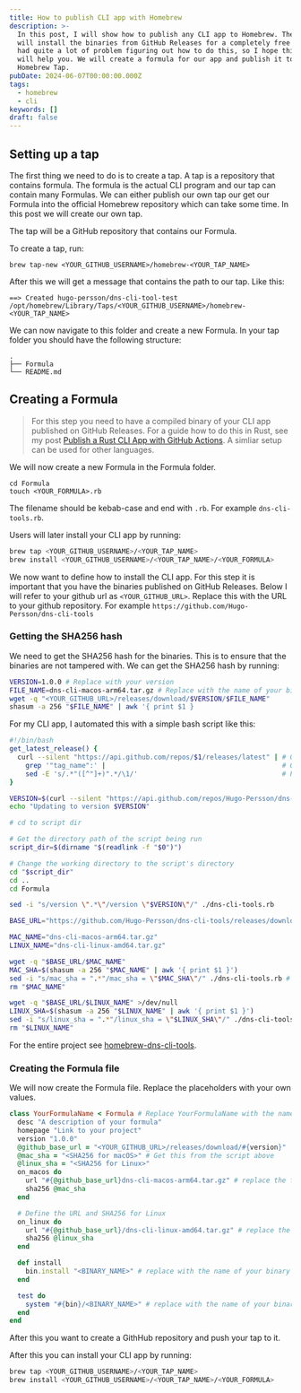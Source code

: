 ```yaml
---
title: How to publish CLI app with Homebrew
description: >-
  In this post, I will show how to publish any CLI app to Homebrew. The formula
  will install the binaries from GitHub Releases for a completely free setup.I
  had quite a lot of problem figuring out how to do this, so I hope this post
  will help you. We will create a formula for our app and publish it to our own
  Homebrew Tap.
pubDate: 2024-06-07T00:00:00.000Z
tags:
  - homebrew
  - cli
keywords: []
draft: false
---
```

## Setting up a tap

The first thing we need to do is to create a tap.
A tap is a repository that contains formula.
The formula is the actual CLI program and our tap can contain many Formulas.
We can either publish our own tap our get our Formula
into the official Homebrew repository which can take some time.
In this post we will create our own tap.

The tap will be a GitHub repository that contains our Formula.

To create a tap, run:

```shell
brew tap-new <YOUR_GITHUB_USERNAME>/homebrew-<YOUR_TAP_NAME>
```

After this we will get a message that contains the path to our tap. Like this:

```
==> Created hugo-persson/dns-cli-tool-test
/opt/homebrew/Library/Taps/<YOUR_GITHUB_USERNAME>/homebrew-<YOUR_TAP_NAME>
```

We can now navigate to this folder and create a new Formula.
In your tap folder you should have the following structure:

```
.
├── Formula
└── README.md
```

## Creating a Formula
>
> For this step you need to have a compiled binary of your CLI app published on GitHub Releases. For a guide how to do this in Rust, see my post [Publish a Rust CLI App with GitHub Actions](/blog/publish-cargo-app-with-github-actions/). A simliar setup can be used for other languages.

We will now create a new Formula in the Formula folder.

```
cd Formula
touch <YOUR_FORMULA>.rb
```

The filename should be kebab-case and end with `.rb`. For example `dns-cli-tools.rb`.

Users will later install your CLI app by running:

```bash
brew tap <YOUR_GITHUB_USERNAME>/<YOUR_TAP_NAME>
brew install <YOUR_GITHUB_USERNAME>/<YOUR_TAP_NAME>/<YOUR_FORMULA>
```

We now want to define how to install the CLI app.
For this step it is important that you have the binaries published on GitHub Releases.
Below I will refer to your github url as `<YOUR_GITHUB_URL>`.
Replace this with the URL to your github repository. For example `https://github.com/Hugo-Persson/dns-cli-tools`

### Getting the SHA256 hash

We need to get the SHA256 hash for the binaries. This is to ensure that the binaries are not tampered with. We can get the SHA256 hash by running:

```bash
VERSION=1.0.0 # Replace with your version
FILE_NAME=dns-cli-macos-arm64.tar.gz # Replace with the name of your binary
wget -q "<YOUR_GITHUB_URL>/releases/download/$VERSION/$FILE_NAME"
shasum -a 256 "$FILE_NAME" | awk '{ print $1 }
```

For my CLI app, I automated this with a simple bash script like this:

```bash
#!/bin/bash
get_latest_release() {
  curl --silent "https://api.github.com/repos/$1/releases/latest" | # Get latest release from GitHub api
    grep '"tag_name":' |                                            # Get tag line
    sed -E 's/.*"([^"]+)".*/\1/'                                    # Pluck JSON value
}

VERSION=$(curl --silent "https://api.github.com/repos/Hugo-Persson/dns-cli-tools/releases/latest" | grep '"tag_name":' | sed -E 's/.*"([^"]+)".*/\1/')
echo "Updating to version $VERSION"

# cd to script dir

# Get the directory path of the script being run
script_dir=$(dirname "$(readlink -f "$0")")

# Change the working directory to the script's directory
cd "$script_dir"
cd ..
cd Formula

sed -i "s/version \".*\"/version \"$VERSION\"/" ./dns-cli-tools.rb

BASE_URL="https://github.com/Hugo-Persson/dns-cli-tools/releases/download/$VERSION"

MAC_NAME="dns-cli-macos-arm64.tar.gz"
LINUX_NAME="dns-cli-linux-amd64.tar.gz"

wget -q "$BASE_URL/$MAC_NAME"
MAC_SHA=$(shasum -a 256 "$MAC_NAME" | awk '{ print $1 }')
sed -i "s/mac_sha = ".*"/mac_sha = \"$MAC_SHA\"/" ./dns-cli-tools.rb # Update the mac sha
rm "$MAC_NAME"

wget -q "$BASE_URL/$LINUX_NAME" >/dev/null
LINUX_SHA=$(shasum -a 256 "$LINUX_NAME" | awk '{ print $1 }')
sed -i "s/linux_sha = ".*"/linux_sha = \"$LINUX_SHA\"/" ./dns-cli-tools.rb # Update the linux sha
rm "$LINUX_NAME"
```

For the entire project see [homebrew-dns-cli-tools](https://github.com/Hugo-Persson/homebrew-dns-cli-tools).

### Creating the Formula file

We will now create the Formula file. Replace the placeholders with your own values.

```ruby
class YourFormulaName < Formula # Replace YourFormulaName with the name of your formula in CamelCase
  desc "A description of your formula"
  homepage "Link to your project"
  version "1.0.0"
  @github_base_url = "<YOUR_GITHUB_URL>/releases/download/#{version}"
  @mac_sha = "<SHA256 for macOS>" # Get this from the script above
  @linux_sha = "<SHA256 for Linux>"
  on_macos do
    url "#{@github_base_url}dns-cli-macos-arm64.tar.gz" # replace the filename with your own
    sha256 @mac_sha
  end

  # Define the URL and SHA256 for Linux
  on_linux do
    url "#{@github_base_url}/dns-cli-linux-amd64.tar.gz" # replace the filename with your own
    sha256 @linux_sha
  end

  def install
    bin.install "<BINARY_NAME>" # replace with the name of your binary
  end

  test do
    system "#{bin}/<BINARY_NAME>" # replace with the name of your binary
  end
end
```

After this you want to create a GithHub repository and push your tap to it.

After this you can install your CLI app by running:

```bash
brew tap <YOUR_GITHUB_USERNAME>/<YOUR_TAP_NAME>
brew install <YOUR_GITHUB_USERNAME>/<YOUR_TAP_NAME>/<YOUR_FORMULA>
```

